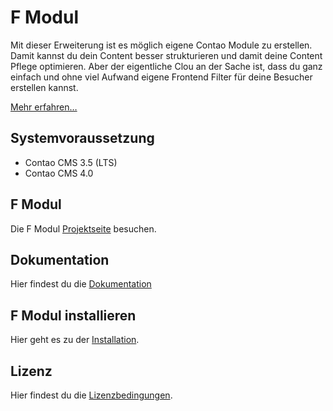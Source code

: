 F Modul
======================

Mit dieser Erweiterung ist es möglich eigene Contao Module zu erstellen.
Damit kannst du dein Content besser strukturieren und damit deine Content Pflege optimieren.
Aber der eigentliche Clou an der Sache ist, dass du ganz einfach und ohne viel Aufwand eigene Frontend Filter für deine Besucher erstellen kannst.

[Mehr erfahren…][2]

Systemvoraussetzung
-------------------

 * Contao CMS 3.5 (LTS)
 * Contao CMS 4.0


F Modul
-------------------
Die F Modul [Projektseite][2] besuchen.

Dokumentation
-------------------
Hier findest du die [Dokumentation][3]


F Modul installieren
-------------------
Hier geht es zu der [Installation][4].

Lizenz
-------------------

Hier findest du die [Lizenzbedingungen][5].

[1]: http://www.alexandernaumov.de
[2]: http://fmodul.alexandernaumov.de
[3]: http://fmodul.alexandernaumov.de/ressourcen.html
[4]: http://fmodul.alexandernaumov.de/ressourcen.html
[5]: http://fmodul.alexandernaumov.de/lizenzvereinbarung.html